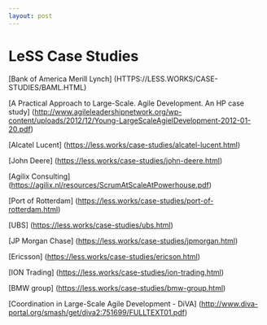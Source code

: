 ```yaml
---
layout: post
---
```


LeSS Case Studies
=================

[Bank of America Merill Lynch]
(HTTPS://LESS.WORKS/CASE-STUDIES/BAML.HTML)
 
[A Practical Approach to Large-Scale. Agile Development. An HP case study]
(http://www.agileleadershipnetwork.org/wp-content/uploads/2012/12/Young-LargeScaleAgielDevelopment-2012-01-20.pdf)
 
[Alcatel Lucent]
(https://less.works/case-studies/alcatel-lucent.html)
 
[John Deere]
(https://less.works/case-studies/john-deere.html)
 
[Agilix Consulting]
(https://agilix.nl/resources/ScrumAtScaleAtPowerhouse.pdf)
 
[Port of Rotterdam]
(https://less.works/case-studies/port-of-rotterdam.html)
 
[UBS]
(https://less.works/case-studies/ubs.html)
 
[JP Morgan Chase]
(https://less.works/case-studies/jpmorgan.html)
 
[Ericsson]
(https://less.works/case-studies/ericson.html)
 
[ION Trading]
(https://less.works/case-studies/ion-trading.html)
 
[BMW group]
(https://less.works/case-studies/bmw-group.html)
 
[Coordination in Large-Scale Agile Development - DiVA]
(http://www.diva-portal.org/smash/get/diva2:751699/FULLTEXT01.pdf)
